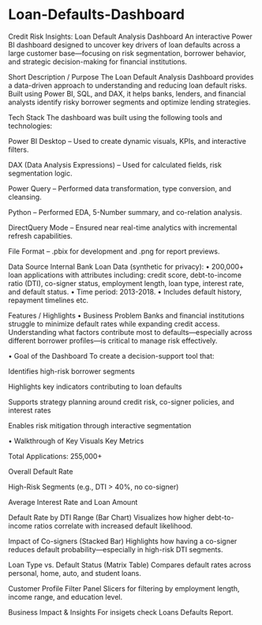 # Loan-Defaults-Dashboard

 Credit Risk Insights: Loan Default Analysis Dashboard
An interactive Power BI dashboard designed to uncover key drivers of loan defaults across a large customer base—focusing on risk segmentation, borrower behavior, and strategic decision-making for financial institutions.

 Short Description / Purpose
The Loan Default Analysis Dashboard provides a data-driven approach to understanding and reducing loan default risks. Built using Power BI, SQL, and DAX, it helps banks, lenders, and financial analysts identify risky borrower segments and optimize lending strategies.

Tech Stack
The dashboard was built using the following tools and technologies:

 Power BI Desktop – Used to create dynamic visuals, KPIs, and interactive filters.

 DAX (Data Analysis Expressions) – Used for calculated fields, risk segmentation logic.

 Power Query – Performed data transformation, type conversion, and cleansing.

 Python – Performed EDA, 5-Number summary, and co-relation analysis.

 DirectQuery Mode – Ensured near real-time analytics with incremental refresh capabilities.

 File Format – .pbix for development and .png for report previews.


 Data Source
Internal Bank Loan Data (synthetic for privacy):
• 200,000+ loan applications with attributes including: credit score, debt-to-income ratio (DTI), co-signer status, employment length, loan type, interest rate, and default status.
• Time period: 2013-2018.
• Includes default history, repayment timelines etc.


 Features / Highlights
• Business Problem
Banks and financial institutions struggle to minimize default rates while expanding credit access. Understanding what factors contribute most to defaults—especially across different borrower profiles—is critical to manage risk effectively.

• Goal of the Dashboard
To create a decision-support tool that:

Identifies high-risk borrower segments

Highlights key indicators contributing to loan defaults

Supports strategy planning around credit risk, co-signer policies, and interest rates

Enables risk mitigation through interactive segmentation

• Walkthrough of Key Visuals
Key Metrics 

Total Applications: 255,000+

Overall Default Rate

High-Risk Segments (e.g., DTI > 40%, no co-signer)

Average Interest Rate and Loan Amount

Default Rate by DTI Range (Bar Chart)
Visualizes how higher debt-to-income ratios correlate with increased default likelihood.

Impact of Co-signers (Stacked Bar)
Highlights how having a co-signer reduces default probability—especially in high-risk DTI segments.

Loan Type vs. Default Status (Matrix Table)
Compares default rates across personal, home, auto, and student loans.

Customer Profile Filter Panel
Slicers for filtering by employment length, income range, and education level.

 Business Impact & Insights
For insigets check Loans Defaults Report.
